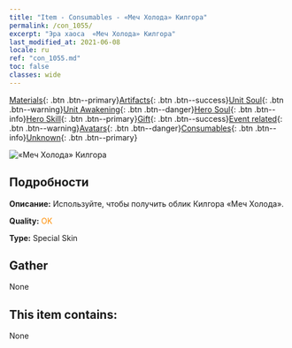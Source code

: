 ```yaml
---
title: "Item - Consumables - «Меч Холода» Килгора"
permalink: /con_1055/
excerpt: "Эра хаоса  «Меч Холода» Килгора"
last_modified_at: 2021-06-08
locale: ru
ref: "con_1055.md"
toc: false
classes: wide
---
```

 [Materials](/ItemsRU/){: .btn .btn--primary}[Artifacts](/ItemsRU/Artifacts/){: .btn .btn--success}[Unit Soul](/ItemsRU/UnitSoul/){: .btn .btn--warning}[Unit Awakening](/ItemsRU/UnitAwakening/){: .btn .btn--danger}[Hero Soul](/ItemsRU/HeroSoul/){: .btn .btn--info}[Hero Skill](/ItemsRU/HeroSkill/){: .btn .btn--primary}[Gift](/ItemsRU/Gift/){: .btn .btn--success}[Event related](/ItemsRU/Events/){: .btn .btn--warning}[Avatars](/ItemsRU/Avatars/){: .btn .btn--danger}[Consumables](/ItemsRU/Consumables/){: .btn .btn--info}[Unknown](/ItemsRU/Unknown/){: .btn .btn--primary}

 ![«Меч Холода» Килгора](/images/h/h_Kilgor2.jpg)

## Подробности
 **Описание:** Используйте, чтобы получить облик Килгора «Меч Холода».

 **Quality:** <span style="color: #FF8C00">OK</span>

 **Type:** Special Skin

## Gather

  None

## This item contains:

  None

